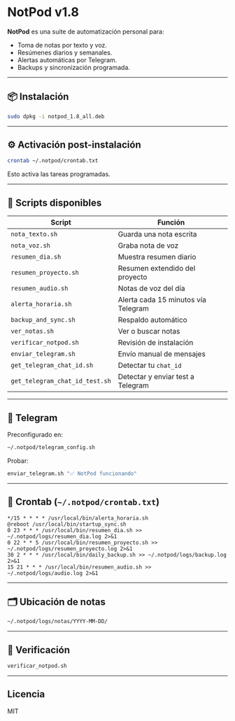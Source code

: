 
# NotPod v1.8

**NotPod** es una suite de automatización personal para:

- Toma de notas por texto y voz.
- Resúmenes diarios y semanales.
- Alertas automáticas por Telegram.
- Backups y sincronización programada.

---

## 📦 Instalación

```bash
sudo dpkg -i notpod_1.8_all.deb
```

---

## ⚙️ Activación post-instalación

```bash
crontab ~/.notpod/crontab.txt
```

Esto activa las tareas programadas.

---

## 📁 Scripts disponibles

| Script                        | Función                                       |
|-------------------------------|-----------------------------------------------|
| `nota_texto.sh`               | Guarda una nota escrita                       |
| `nota_voz.sh`                 | Graba nota de voz                             |
| `resumen_dia.sh`              | Muestra resumen diario                        |
| `resumen_proyecto.sh`         | Resumen extendido del proyecto                |
| `resumen_audio.sh`            | Notas de voz del día                          |
| `alerta_horaria.sh`           | Alerta cada 15 minutos vía Telegram           |
| `backup_and_sync.sh`          | Respaldo automático                           |
| `ver_notas.sh`                | Ver o buscar notas                            |
| `verificar_notpod.sh`         | Revisión de instalación                       |
| `enviar_telegram.sh`          | Envío manual de mensajes                      |
| `get_telegram_chat_id.sh`     | Detectar tu `chat_id`                         |
| `get_telegram_chat_id_test.sh`| Detectar y enviar test a Telegram             |

---

## 🔧 Telegram

Preconfigurado en:
```bash
~/.notpod/telegram_config.sh
```

Probar:
```bash
enviar_telegram.sh "✅ NotPod funcionando"
```

---

## 🔄 Crontab (`~/.notpod/crontab.txt`)

```cron
*/15 * * * * /usr/local/bin/alerta_horaria.sh
@reboot /usr/local/bin/startup_sync.sh
0 23 * * * /usr/local/bin/resumen_dia.sh >> ~/.notpod/logs/resumen_dia.log 2>&1
0 22 * * 5 /usr/local/bin/resumen_proyecto.sh >> ~/.notpod/logs/resumen_proyecto.log 2>&1
30 2 * * * /usr/local/bin/daily_backup.sh >> ~/.notpod/logs/backup.log 2>&1
15 21 * * * /usr/local/bin/resumen_audio.sh >> ~/.notpod/logs/audio.log 2>&1
```

---

## 🗂️ Ubicación de notas

```bash
~/.notpod/logs/notas/YYYY-MM-DD/
```

---

## 🧪 Verificación

```bash
verificar_notpod.sh
```

---

## Licencia

MIT

